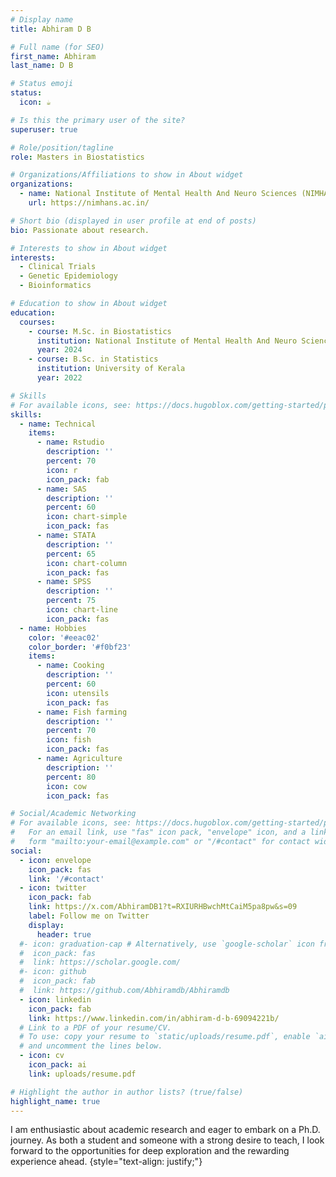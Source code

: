 ```yaml
---
# Display name
title: Abhiram D B

# Full name (for SEO)
first_name: Abhiram
last_name: D B

# Status emoji
status:
  icon: ☕️

# Is this the primary user of the site?
superuser: true

# Role/position/tagline
role: Masters in Biostatistics

# Organizations/Affiliations to show in About widget
organizations:
  - name: National Institute of Mental Health And Neuro Sciences (NIMHANS)
    url: https://nimhans.ac.in/

# Short bio (displayed in user profile at end of posts)
bio: Passionate about research.

# Interests to show in About widget
interests:
  - Clinical Trials
  - Genetic Epidemiology
  - Bioinformatics

# Education to show in About widget
education:
  courses:
    - course: M.Sc. in Biostatistics
      institution: National Institute of Mental Health And Neuro Sciences (NIMHANS)
      year: 2024
    - course: B.Sc. in Statistics
      institution: University of Kerala
      year: 2022

# Skills
# For available icons, see: https://docs.hugoblox.com/getting-started/page-builder/#icons
skills:
  - name: Technical
    items:
      - name: Rstudio
        description: ''
        percent: 70
        icon: r
        icon_pack: fab
      - name: SAS
        description: ''
        percent: 60
        icon: chart-simple
        icon_pack: fas
      - name: STATA
        description: ''
        percent: 65
        icon: chart-column
        icon_pack: fas
      - name: SPSS
        description: ''
        percent: 75
        icon: chart-line
        icon_pack: fas
  - name: Hobbies
    color: '#eeac02'
    color_border: '#f0bf23'
    items:
      - name: Cooking
        description: ''
        percent: 60
        icon: utensils
        icon_pack: fas
      - name: Fish farming
        description: ''
        percent: 70
        icon: fish
        icon_pack: fas
      - name: Agriculture
        description: ''
        percent: 80
        icon: cow
        icon_pack: fas

# Social/Academic Networking
# For available icons, see: https://docs.hugoblox.com/getting-started/page-builder/#icons
#   For an email link, use "fas" icon pack, "envelope" icon, and a link in the
#   form "mailto:your-email@example.com" or "/#contact" for contact widget.
social:
  - icon: envelope
    icon_pack: fas
    link: '/#contact'
  - icon: twitter
    icon_pack: fab
    link: https://x.com/AbhiramDB1?t=RXIURHBwchMtCaiM5pa8pw&s=09
    label: Follow me on Twitter
    display:
      header: true
  #- icon: graduation-cap # Alternatively, use `google-scholar` icon from `ai` icon pack
  #  icon_pack: fas
  #  link: https://scholar.google.com/
  #- icon: github
  #  icon_pack: fab
  #  link: https://github.com/Abhiramdb/Abhiramdb
  - icon: linkedin
    icon_pack: fab
    link: https://www.linkedin.com/in/abhiram-d-b-69094221b/
  # Link to a PDF of your resume/CV.
  # To use: copy your resume to `static/uploads/resume.pdf`, enable `ai` icons in `params.yaml`,
  # and uncomment the lines below.
  - icon: cv
    icon_pack: ai
    link: uploads/resume.pdf

# Highlight the author in author lists? (true/false)
highlight_name: true
---
```

I am enthusiastic about academic research and eager to embark on a Ph.D. journey. As both a student and someone with a strong desire to teach, I look forward to the opportunities for deep exploration and the rewarding experience ahead.
{style="text-align: justify;"}
